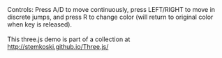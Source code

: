 <!doctype html>
<html lang="en">
<head>
    <title>Keyboard Input (Three.js)</title>
    <meta charset="utf-8">
    <meta name="viewport" content="width=device-width, user-scalable=no, minimum-scale=1.0, maximum-scale=1.0">
    <link rel=stylesheet href="css/base.css"/>
</head>
<body>

<script src="js/Three.js"></script>
<script src="js/Detector.js"></script>
<script src="js/Stats.js"></script>
<script src="js/OrbitControls.js"></script>
<script src="js/KeyboardState.js"></script>
<script src="js/THREEx.FullScreen.js"></script>
<script src="js/THREEx.WindowResize.js"></script>

<!-- Code to display an information button and box when clicked. -->
<script src="js/jquery-1.9.1.js"></script>
<script src="js/jquery-ui.js"></script>
<link rel=stylesheet href="css/jquery-ui.css" />
<link rel=stylesheet href="css/info.css"/>
<script src="js/info.js"></script>
<div id="infoButton"></div>
<div id="infoBox" title="Demo Information">
Controls: Press A/D to move continuously, press LEFT/RIGHT to move in discrete jumps,
and press R to change color (will return to original color when key is released). 
<br/><br/> 
This three.js demo is part of a collection at
<a href="http://stemkoski.github.io/Three.js/">http://stemkoski.github.io/Three.js/</a>
</div>
<!-- ------------------------------------------------------------ -->

<div id="ThreeJS" style="position: absolute; left:0px; top:0px"></div>
<script>
/*
	Three.js "tutorials by example"
	Author: Lee Stemkoski
	Date: August 2013 (three.js v60)
 */

// MAIN

// standard global variables
var container, scene, camera, renderer, controls, stats;
var clock = new THREE.Clock();

var keyboard = new KeyboardState();

// custom global variables
var mesh;

init();
animate();

// FUNCTIONS 		
function init() 
{
	// SCENE
	scene = new THREE.Scene();
	// CAMERA
	var SCREEN_WIDTH = window.innerWidth, SCREEN_HEIGHT = window.innerHeight;
	var VIEW_ANGLE = 45, ASPECT = SCREEN_WIDTH / SCREEN_HEIGHT, NEAR = 0.1, FAR = 20000;
	camera = new THREE.PerspectiveCamera( VIEW_ANGLE, ASPECT, NEAR, FAR);
	scene.add(camera);
	camera.position.set(0,150,400);
	camera.lookAt(scene.position);	
	// RENDERER
	if ( Detector.webgl )
		renderer = new THREE.WebGLRenderer( {antialias:true} );
	else
		renderer = new THREE.CanvasRenderer(); 
	renderer.setSize(SCREEN_WIDTH, SCREEN_HEIGHT);
	container = document.getElementById( 'ThreeJS' );
	container.appendChild( renderer.domElement );
	// EVENTS
	THREEx.WindowResize(renderer, camera);
	THREEx.FullScreen.bindKey({ charCode : 'm'.charCodeAt(0) });
	// CONTROLS
	controls = new THREE.OrbitControls( camera, renderer.domElement );
	// STATS
	stats = new Stats();
	stats.domElement.style.position = 'absolute';
	stats.domElement.style.bottom = '0px';
	stats.domElement.style.zIndex = 100;
	container.appendChild( stats.domElement );
	// LIGHT
	var light = new THREE.PointLight(0xffffff);
	light.position.set(100,250,100);
	scene.add(light);
	// FLOOR
	var floorTexture = new THREE.ImageUtils.loadTexture( 'images/checkerboard.jpg' );
	floorTexture.wrapS = floorTexture.wrapT = THREE.RepeatWrapping; 
	floorTexture.repeat.set( 10, 10 );
	var floorMaterial = new THREE.MeshBasicMaterial( { map: floorTexture, side: THREE.DoubleSide } );
	var floorGeometry = new THREE.PlaneGeometry(1000, 1000, 10, 10);
	var floor = new THREE.Mesh(floorGeometry, floorMaterial);
	floor.position.y = -0.5;
	floor.rotation.x = Math.PI / 2;
	scene.add(floor);
	// SKYBOX
	var skyBoxGeometry = new THREE.CubeGeometry( 10000, 10000, 10000 );
	var skyBoxMaterial = new THREE.MeshBasicMaterial( { color: 0x9999ff, side: THREE.BackSide } );
	var skyBox = new THREE.Mesh( skyBoxGeometry, skyBoxMaterial );
	scene.add(skyBox);
	
	////////////
	// CUSTOM //
	////////////
	
	var geometry = new THREE.SphereGeometry( 30, 32, 16 );
	var material = new THREE.MeshLambertMaterial( { color: 0x0000ff } );
	mesh = new THREE.Mesh( geometry, material );
	mesh.position.set(0,40,0);
	scene.add(mesh);
	
}

function animate() 
{
    requestAnimationFrame( animate );
	render();		
	update();
}

function update()
{
	keyboard.update();

	var moveDistance = 50 * clock.getDelta(); 

	if ( keyboard.down("left") ) 
		mesh.translateX( -50 );
		
	if ( keyboard.down("bottom") ) 
		mesh.translateY( -50 );
	
	if ( keyboard.down("right") ) 
		mesh.translateX(  50 );

	
	if ( keyboard.down("top") ) 
		mesh.translateY(  50 );
	
	
	if ( keyboard.pressed("A") )
		mesh.translateX( -moveDistance );
		
	if ( keyboard.pressed("D") )
		mesh.translateX(  moveDistance );
		
	if ( keyboard.down("R") )
		mesh.material.color = new THREE.Color(0xff0000);
	if ( keyboard.up("R") )
		mesh.material.color = new THREE.Color(0x0000ff);
		
	controls.update();
	stats.update();
}

function render() 
{
	renderer.render( scene, camera );
}

</script>

</body>
</html>

